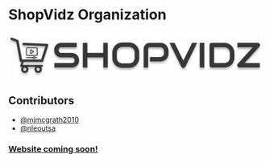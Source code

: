 # ShopVidz Organization

![logo](./logo-dark.png)

## Contributors

- [@mjmcgrath2010](http://www.github.com/mmcgrath2010)
- [@nleoutsa](http://www.github.com/nleoutsa)

### [Website coming soon!](https://shopvidz.app)
